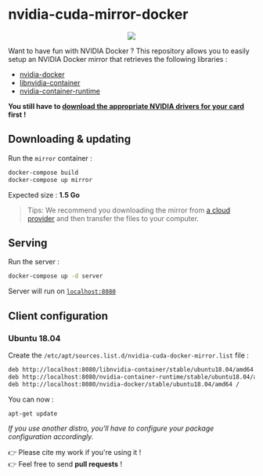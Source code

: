 # nvidia-cuda-mirror-docker

<p align="center">
    <a href="https://travis-ci.com/github/flavienbwk/nvidia-cuda-mirror-docker" target="_blank">
        <img src="https://travis-ci.com/flavienbwk/nvidia-cuda-mirror-docker.svg?branch=main&status=passed"/>
    </a>
</p>

Want to have fun with NVIDIA Docker ? This repository allows you to easily setup an NVIDIA Docker mirror that retrieves the following libraries :

- [nvidia-docker](https://github.com/NVIDIA/nvidia-docker)
- [libnvidia-container](https://github.com/NVIDIA/libnvidia-container)
- [nvidia-container-runtime](https://github.com/NVIDIA/nvidia-container-runtime)

**You still have to [download the appropriate NVIDIA drivers for your card](https://www.nvidia.com/Download/index.aspx) first !**

## Downloading & updating

Run the `mirror` container :

```bash
docker-compose build
docker-compose up mirror
```

Expected size : **1.5 Go**

> Tips: We recommend you downloading the mirror from [a cloud provider](https://www.scaleway.com/en/) and then transfer the files to your computer.

## Serving

Run the server :

```bash
docker-compose up -d server
```

Server will run on [`localhost:8080`](http://localhost:8080)  

## Client configuration

### Ubuntu 18.04

Create the `/etc/apt/sources.list.d/nvidia-cuda-docker-mirror.list` file :

```bash
deb http://localhost:8080/libnvidia-container/stable/ubuntu18.04/amd64 /
deb http://localhost:8080/nvidia-container-runtime/stable/ubuntu18.04/amd64 /
deb http://localhost:8080/nvidia-docker/stable/ubuntu18.04/amd64 /
```

You can now :

```bash
apt-get update
```

_If you use another distro, you'll have to configure your package configuration accordingly._

:point_right: Please cite my work if you're using it !  
:point_right: Feel free to send **pull requests** !
